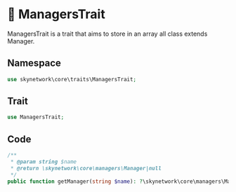 # 🧷 ManagersTrait

ManagersTrait is a trait that aims to store in an array all class extends Manager.

## Namespace

```php
use skynetwork\core\traits\ManagersTrait;
```

## Trait

```php
use ManagersTrait;
```

## Code

```php
/**
 * @param string $name
 * @return \skynetwork\core\managers\Manager|null
 */
public function getManager(string $name): ?\skynetwork\core\managers\Manager
```
